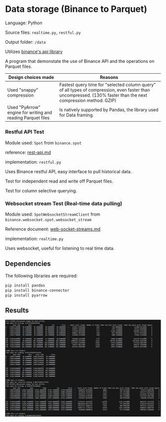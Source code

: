 # Data storage (Binance to Parquet)
Language: Python

Source files: ``realtime.py``, ``restful.py``

Output folder: ``/data``

Utilizes [binance's api library](https://github.com/binance/binance-connector-python/tree/master)

A program that demonstate the use of Binance API and the operations on Parquet files.


| Design choices made | Reasons                |
|---------------------| --------------------- |
| Used "snappy" compression | Fastest query time for "selected column query" of all types of compression, even faster than uncompressed. (130% faster than the next compression method: GZIP)|
| Used "PyArrow" engine for writing and reading Parquet files | Is natively supported by Pandas, the library used for Data framing.|

### Restful API Test

Module used: ``Spot`` from ``binance.spot`` 

reference: [rest-api.md](https://github.com/binance/binance-spot-api-docs/blob/master/rest-api.md)

implementation: ``restful.py``

Uses Binance restful API, easy interface to pull historical data.

Test for independent read and write off Parquet files.

Test for column selective querying.

### Websocket stream Test (Real-time data pulling)

Module used: ``SpotWebsocketStreamClient`` from ``binance.websocket.spot.websocket_stream``

Reference document: [web-socket-streams.md](https://github.com/binance/binance-spot-api-docs/blob/master/web-socket-streams.md)

implementation: ``realtime.py``

Uses websocket, useful for listening to real time data.


## Dependencies
The following libraries are required:
```
pip install pandas 
pip install binance-connector
pip install pyarrow
```

## Results
![tables from reading the Parquet files](/resource/Screenshot%202024-03-12%20030955.png)